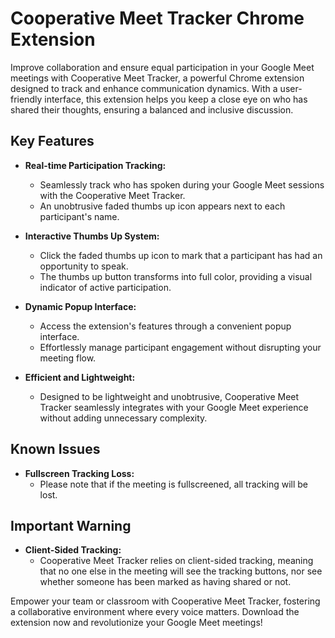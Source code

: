 # Cooperative Meet Tracker Chrome Extension

Improve collaboration and ensure equal participation in your Google Meet meetings with Cooperative Meet Tracker, a powerful Chrome extension designed to track and enhance communication dynamics. With a user-friendly interface, this extension helps you keep a close eye on who has shared their thoughts, ensuring a balanced and inclusive discussion.

## Key Features

- **Real-time Participation Tracking:**

  - Seamlessly track who has spoken during your Google Meet sessions with the Cooperative Meet Tracker.
  - An unobtrusive faded thumbs up icon appears next to each participant's name.

- **Interactive Thumbs Up System:**

  - Click the faded thumbs up icon to mark that a participant has had an opportunity to speak.
  - The thumbs up button transforms into full color, providing a visual indicator of active participation.

- **Dynamic Popup Interface:**

  - Access the extension's features through a convenient popup interface.
  - Effortlessly manage participant engagement without disrupting your meeting flow.

- **Efficient and Lightweight:**
  - Designed to be lightweight and unobtrusive, Cooperative Meet Tracker seamlessly integrates with your Google Meet experience without adding unnecessary complexity.

## Known Issues

- **Fullscreen Tracking Loss:**
  - Please note that if the meeting is fullscreened, all tracking will be lost.

## Important Warning

- **Client-Sided Tracking:**
  - Cooperative Meet Tracker relies on client-sided tracking, meaning that no one else in the meeting will see the tracking buttons, nor see whether someone has been marked as having shared or not.

Empower your team or classroom with Cooperative Meet Tracker, fostering a collaborative environment where every voice matters. Download the extension now and revolutionize your Google Meet meetings!
